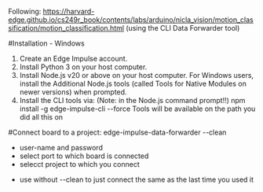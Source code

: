 Following:
https://harvard-edge.github.io/cs249r_book/contents/labs/arduino/nicla_vision/motion_classification/motion_classification.html
(using the CLI Data Forwarder tool)

#Installation - Windows
1. Create an Edge Impulse account.
2. Install Python 3 on your host computer.
3. Install Node.js v20 or above on your host computer.
For Windows users, install the Additional Node.js tools (called Tools for Native Modules on newer versions) when prompted.
4. Install the CLI tools via: (Note: in the Node.js command prompt!!)
      npm install -g edge-impulse-cli --force
Tools will be available on the path you did all this on

#Connect board to a project:
edge-impulse-data-forwarder --clean
- user-name and password
- select port to which board is connected
- selecct project to which you connect
* use without --clean to just connect the same as the last time you used it
